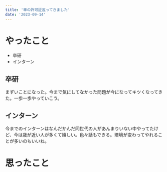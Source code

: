 ```yaml
---
title: '車の許可証返ってきました'
date: '2023-09-14'
---
```


# やったこと

- 卒研
- インターン

## 卒研


まずいことになった。今まで気にしてなかった問題が今になってキツくなってきた。一歩一歩やっていこう。


## インターン


今までのインターンはなんだかんだ同世代の人があんまりいない中やってたけど、今は歳が近い人が多くて嬉しい。色々話もできる。環境が変わってやれることが多いのもいいね。


# 思ったこと

